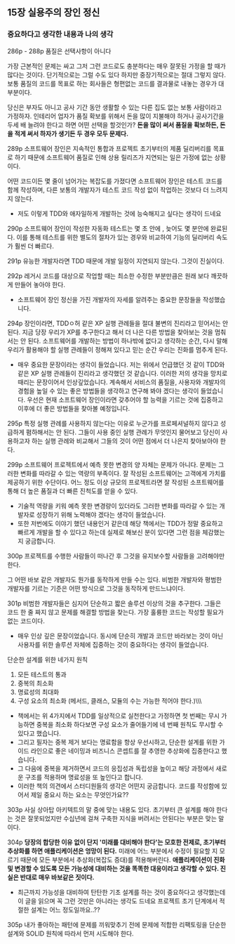 ## 15장 실용주의 장인 정신

### 중요하다고 생각한 내용과 나의 생각

286p - 288p
품질은 선택사항이 아니다

가장 근본적인 문제는 싸고 그저 그런 코드로도 충분하다는 매우 잘못된 가정을 할 때가 많다는 것이다. 단기적으로는 그럴 수도 있다 하지만 중장기적으로는 절대 그렇지 않다. 보통 품질의 코드를 목표로 하는 회사들은 형편없는 코드를 결과물로 내놓는 경우가 대부분이다.

당신은 부자도 아니고 공사 기간 동안 생활할 수 있는 다른 집도 없는 보통 사람이라고 가정하자. 인테리어 업자가 품질 확보를 위해서 돈을 많이 지불해야 하거나 공사기간을 두세 배 늘려야 한다고 하면 어떤 선택을 할것인가? **돈을 많이 써서 품질을 확보하든, 돈을 적게 써서 하자가 생기든 두 경우 모두 문제다.**

289p
소프트웨어 장인은 지속적인 통합과 프로젝트 초기부터의 제품 딜리버리를 목표로 하기 때문에 소프트웨어 품질로 인해 상용 릴리즈가 지연되는 일은 가정에 없는 상황이다.

어떤 코드이든 몇 줄이 넘어가는 복잡도를 가졌다면 소프트웨어 장인은 테스트 코드를 함께 작성하며, 다른 보통의 개발자가 테스트 코드 작성 없이 작업하는 것보다 더 느려지지 않는다.

- 저도 이렇게 TDD와 애자일하게 개발하는 것에 능숙해지고 싶다는 생각이 드네요

290p
소프트웨어 장인이 작성한 자동화 테스트는 몇 초 안에 , 늦어도 몇 분안에 완료된다. 이를 통해 테스트를 위한 별도의 절차가 있는 경우와 비교하여 기능의 딜리버리 속도가 훨씬 더 빠르다.

291p
유능한 개발자라면 TDD 때문에 개발 일정이 지연되지 않는다. 그것이 진실이다.

292p
레거시 코드를 대상으로 작업할 때는 최소한 수정한 부분만큼은 원래 보다 깨끗하게 만들어 놓아야 한다.

- 소프트웨어 장인 정신을 가진 개발자의 자세를 알려주는 중요한 문장들을 작성했습니다.

294p
장인이라면, TDDㅇ허 같은 XP 실행 관례들을 절대 불변의 진리라고 믿어서는 안 된다. 지금 당장 우리가 XP를 추구한다고 해서 더 나은 다른 방법을 찾아보는 것을 멈춰서는 안 된다. 소프트웨어를 개발하는 방법이 하나밖에 없다고 생각하는 순간, 다시 말해 우리가 활용해야 할 실행 관례들이 정해져 있다고 믿는 순간 우리는 진화를 멈추게 된다.

- 매우 중요한 문장이라는 생각이 들었습니다. 저는 위에서 언급했던 것 같이 TDD와 같은 XP 실행 관례들이 진리라고 생각했던 것 같습니다. 이러한 저의 생각을 망치로 때리는 문장이어서 인상깊었습니다. 계속해서 서비스의 품질을, 사용자와 개발자의 경험을 높일 수 있는 좋은 방법들을 생각하고 연구해 봐야 겠다는 생각이 들었습니다. 우선은 현재 소프트웨어 장인이라면 갖추어야 할 능력을 기르는 것에 집중하고 이후에 더 좋은 방법들을 찾아볼 예정입니다.

295p
특정 실행 관례를 사용하지 않는다는 이유로 누군가를 프로페셔널하지 않다고 성급하게 폄하해서는 안 된다. 그들이 사용 중인 실행 관례가 무엇인지 물어보고 당신이 사용하고자 하는 실행 관례와 비교해서 그들의 것이 어떤 점에서 더 나은지 찾아보아야 한다.

299p
소프트웨어 프로젝트에서 예측 못한 변경의 양 자체는 문제가 아니다. 문제는 그러한 변화를 따라갈 수 있는 역량의 부족이다. 잘 작성된 소프트웨어는 고객에게 가치를 제공하기 위한 수단이다. 어느 정도 이상 규모의 프로젝트라면 잘 작성된 소프트웨어를 통해 더 높은 품질과 더 빠른 진척도를 얻을 수 있다.

- 기술적 역량을 키워 예측 못한 변경량이 있더라도 그러한 변화를 따라갈 수 있는 개발자로 성장하기 위해 노력해야 겠다는 생각이 들었습니다.
- 또한 저번에도 이야기 했던 내용인거 같은데 해당 책에서는 TDD가 정말 중요하고 빠르게 개발을 할 수 있다고 하는데 실제로 해보신 분이 있다면 그런 점을 체감했는지 궁금합니다.

300p
프로젝트를 수행한 사람들이 떠나간 후 그것을 유지보수할 사람들을 고려해야만 한다.

그 어떤 바보 같은 개발자도 뭔가를 동작하게 만들 수는 있다. 비범한 개발자와 평범한 개발자를 기르는 기준은 어떤 방식으로 그것을 동작하게 만드느냐이다.

301p
비범한 개발자들은 심지어 단순하고 짧은 솔루션 이상의 것을 추구한다. 그들은 코드 한 줄 짜지 않고 문제를 해결할 방법을 찾는다. 가장 훌륭한 코드는 작성할 필요가 없는 코드이다.

- 매우 인상 깊은 문장이었습니다. 동시에 단순히 개발과 코드만 바라보는 것이 아닌 사용자를 위한 솔루션 자체에 집중하는 것이 중요하다는 생각이 들었습니다.

단순한 설계를 위한 네가지 원칙

1. 모든 테스트의 통과
2. 중복의 최소화
3. 명료성의 최대화
4. 구성 요소의 최소화 (메서드, 클래스, 모듈의 수는 가능한 적어야 한다.)\\\\\

- 책에서는 위 4가지에서 TDD를 일상적으로 실천한다고 가정하면 첫 번째는 무시 가능하면 중복을 최소화 하다보면 구성 요소가 줄어들기에 네 번째 원칙도 무시할 수 있다고 했습니다.
- 그리고 필자는 중복 제거 보다는 명료함을 항상 우선시하고, 단순한 설계를 위한 가이드 라인으로 좋은 네이밍과 비즈니스 콘셉트를 잘 추영한 추상화에 집중한다고 했습니다.
- 그 다음에 중복을 제거하면서 코드의 응집성과 독립성을 높이고 해당 과정에서 새로운 구조를 적용하며 명료성을 또 높인다고 합니다.
- 이러한 책의 의견에서 스터디원들의 생각은 어떤지 궁금합니다. 코드를 작성함에 있어서 제일 중요시 하는 요소는 무엇인가요??

303p
사실 상아탑 아키텍트의 말 중에 맞는 내용도 있다. 초기부터 큰 설계를 해야 한다는 것은 잘못되었지만 수십년에 걸쳐 구축한 지식을 버려서는 안된다는 부분은 맞는 말이다.

304p
**당장의 합당한 이유 없이 단지 '미래를 대비해야 한다'는 모호한 전제로, 초기부터 추상화를 하면 애플리케이션은 엉망이 된다.** 미래에 어느 부분에서 수정이 필요할 지 모르기 때문에 모든 부분에서 추상화(복잡도 증대)를 적용해버린다. **애플리케이션이 진화 및 변경할 수 있도록 모든 가능성에 대비하는 것을 똑똑한 대응이라고 생각할 수 있다. 진실은 반대로 매우 바보같은 짓이다.**

- 최근까지 가능성을 대비하여 탄탄한 기초 설계를 하는 것이 중요하다고 생각했는데 이 글을 읽으며 꼭 그런 것만은 아니라는 생각도 드네요 프로젝트 초기 단계에서 적절한 설계는 어느 정도일까요..??

305p
내가 좋아하는 패턴에 문제를 끼워맞추기 전에 문제에 적합한 리팩토링을 단순한 설계와 SOLID 원칙에 따라서 먼저 시도해야 한다.
